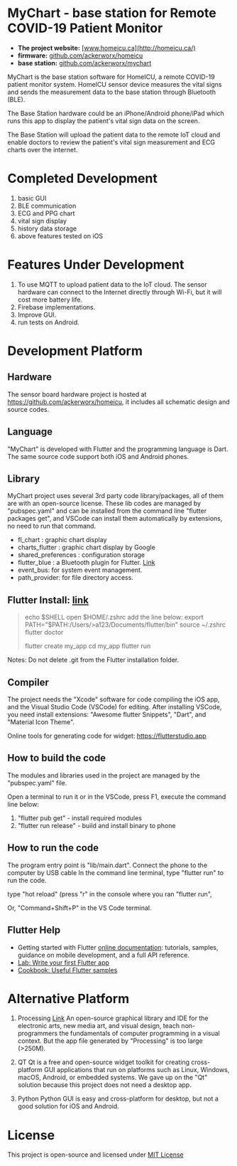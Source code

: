 # MyChart - base station for Remote COVID-19 Patient Monitor

* **The project website:** [www.homeicu.ca](http://homeicu.ca/)
* **firmware:** [github.com/ackerworx/homeicu](https://github.com/ackerworx/homeicu)
* **base station:** [github.com/ackerworx/mychart](https://github.com/ackerworx/mychart)


MyChart is the base station software for HomeICU, a remote COVID-19 patient monitor system. HomeICU sensor device measures the vital signs and sends the measurement data to the base station through Bluetooth (BLE).

The Base Station hardware could be an iPhone/Android phone/iPad which runs this app to display the patient's vital sign data on the screen. 

The Base Station will upload the patient data to the remote IoT cloud and enable doctors to review the patient's vital sign measurement and ECG charts over the internet.

# Completed Development
1. basic GUI
2. BLE communication
3. ECG and PPG chart
4. vital sign display
5. history data storage
6. above features tested on iOS
 
# Features Under Development

1. To use MQTT to upload patient data to the IoT cloud. The sensor hardware can connect to the Internet directly through Wi-Fi, but it will cost more battery life.
2. Firebase implementations.
3. Improve GUI.
4. run tests on Android.

# Development Platform

## Hardware
The sensor board hardware project is hosted at https://github.com/ackerworx/homeicu, it includes all schematic design and source codes.

## Language

"MyChart" is developed with Flutter and the programming language is Dart. The same source code support both iOS and Android phones.

## Library

MyChart project uses several 3rd party code library/packages, all of them are with an open-source license. These lib codes are managed by "pubspec.yaml" and can be installed from the command line "flutter packages get", and VSCode can install them automatically by extensions, no need to run that command.

- fl_chart : graphic chart display
- charts_flutter : graphic chart display by Google
- shared_preferences : configuration storage 
- flutter_blue : a Bluetooth plugin for Flutter. [Link](https://pub.dev/packages/flutter_blue)
- event_bus: for system event management.
- path_provider: for file directory access.


## Flutter Install: [link](https://flutter.dev/docs/get-started/install/macos)

> echo $SHELL
> open $HOME/.zshrc
> add the line below:
> export PATH="$PATH:/Users/>a123/Documents/flutter/bin"
> source ~/.zshrc
> flutter doctor
>
> flutter create my_app
> cd my_app 
> flutter run

Notes: Do not delete .git from the Flutter installation folder.

## Compiler

The project needs the "Xcode" software for code compiling the iOS app, and the Visual Studio Code (VSCode) for editing. After installing VSCode, you need install extensions: "Awesome flutter Snippets", "Dart", and "Material Icon Theme".

Online tools for generating code for widget:
https://flutterstudio.app

## How to build the code

The modules and libraries used in the project are managed by the "pubspec.yaml" file. 

Open a terminal to run it or in the VSCode, press F1,
execute the command line below:

1. "flutter pub get" - install required modules
2. "flutter run release" - build and install binary to phone
 
## How to run the code

The program entry point is "lib/main.dart".
Connect the phone to the computer by USB cable
In the command line terminal, type "flutter run" to run the code.

type "hot reload" (press "r" in the console where you ran "flutter run",

Or, "Command+Shift+P" in the VS Code terminal.

## Flutter Help

- Getting started with Flutter
[online documentation](https://flutter.dev/docs): tutorials, samples, guidance on mobile development, and a full API reference.
- [Lab: Write your first Flutter app](https://flutter.dev/docs/get-started/codelab)
- [Cookbook: Useful Flutter samples](https://flutter.dev/docs/cookbook)

# Alternative Platform

1. Processing [Link](https://processing.org) 
An open-source graphical library and IDE for the electronic arts, new media art, and visual design, teach non-programmers the fundamentals of computer programming in a visual context. But the app file generated by "Processing" is too large (>250M).

2. QT
Qt is a free and open-source widget toolkit for creating cross-platform GUI applications that run on platforms such as Linux, Windows, macOS, Android, or embedded systems. We gave up on the "Qt" solution because this project does not need a desktop app. 

3. Python
Python GUI is easy and cross-platform for desktop, but not a good solution for iOS and Android.

# License

This project is open-source and licensed under [MIT License](http://opensource.org/licenses/MIT)